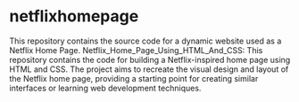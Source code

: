 # netflixhomepage
This repository contains the source code for a dynamic website used as a Netflix Home Page.
Netflix_Home_Page_Using_HTML_And_CSS: This repository contains the code for building a Netflix-inspired home page using HTML and CSS. The project aims to recreate the visual design and layout of the Netflix home page, providing a starting point for creating similar interfaces or learning web development techniques.
